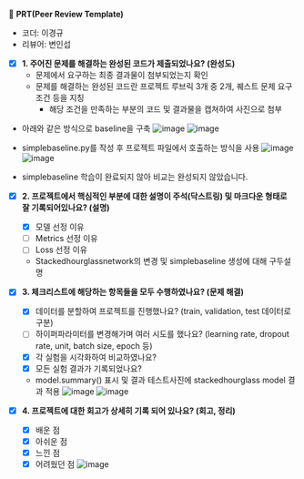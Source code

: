 🔑 **PRT(Peer Review Template)**
- 코더: 이경규
- 리뷰어: 변인섭

- [x]  **1. 주어진 문제를 해결하는 완성된 코드가 제출되었나요? (완성도)**
    - 문제에서 요구하는 최종 결과물이 첨부되었는지 확인
    - 문제를 해결하는 완성된 코드란 프로젝트 루브릭 3개 중 2개, 
    퀘스트 문제 요구조건 등을 지칭
        - 해당 조건을 만족하는 부분의 코드 및 결과물을 캡쳐하여 사진으로 첨부
* 아래와 같은 방식으로 baseline을 구축
  ![image](https://github.com/user-attachments/assets/d0bbb125-4653-4c6a-8cd5-b7dd292084f6)
  ![image](https://github.com/user-attachments/assets/4c42be3e-9729-4b49-ad85-15728231e13c)

* simplebaseline.py를 작성 후 프로젝트 파일에서 호출하는 방식을 사용
 ![image](https://github.com/user-attachments/assets/a3d70bae-c147-4d9a-acd3-a46b9b53278e)
 ![image](https://github.com/user-attachments/assets/1c891267-893c-4464-90fb-df636c85910e)

* simplebaseline 학습이 완료되지 않아 비교는 완성되지 않았습니다.


- [x]  **2. 프로젝트에서 핵심적인 부분에 대한 설명이 주석(닥스트링) 및 마크다운 형태로 잘 기록되어있나요? (설명)**
    - [x]  모델 선정 이유
    - [ ]  Metrics 선정 이유
    - [ ]  Loss 선정 이유
    * Stackedhourglassnetwork의 변경 및 simplebaseline 생성에 대해 구두설명

- [x]  **3. 체크리스트에 해당하는 항목들을 모두 수행하였나요? (문제 해결)**
    - [x]  데이터를 분할하여 프로젝트를 진행했나요? (train, validation, test 데이터로 구분)
    - [ ]  하이퍼파라미터를 변경해가며 여러 시도를 했나요? (learning rate, dropout rate, unit, batch size, epoch 등)
    - [x]  각 실험을 시각화하여 비교하였나요?
    - [x]  모든 실험 결과가 기록되었나요?
    * model.summary() 표시 및 결과 테스트사진에 stackedhourglass model 결과 적용
    ![image](https://github.com/user-attachments/assets/2165ea5c-5626-43fe-83b0-489c3be4e5b6)
    ![image](https://github.com/user-attachments/assets/3442cd6a-b592-48fe-b521-ae1dc32a843a)


- [x]  **4. 프로젝트에 대한 회고가 상세히 기록 되어 있나요? (회고, 정리)**
    - [x]  배운 점
    - [x]  아쉬운 점
    - [x]  느낀 점
    - [x]  어려웠던 점
   ![image](https://github.com/user-attachments/assets/f058683b-2726-487c-8c19-e68c02616cf3)
